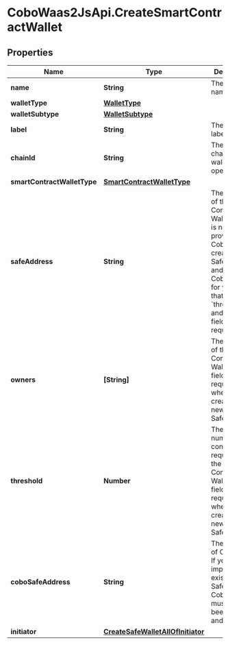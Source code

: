 # CoboWaas2JsApi.CreateSmartContractWallet

## Properties

Name | Type | Description | Notes
------------ | ------------- | ------------- | -------------
**name** | **String** | The wallet name. | 
**walletType** | [**WalletType**](WalletType.md) |  | 
**walletSubtype** | [**WalletSubtype**](WalletSubtype.md) |  | 
**label** | **String** | The wallet label. | [optional] 
**chainId** | **String** | The ID of the chain that the wallet operates on. | 
**smartContractWalletType** | [**SmartContractWalletType**](SmartContractWalletType.md) |  | 
**safeAddress** | **String** | The address of the Smart Contract Wallet. If this is not provided, Cobo will create a new Safe{Wallet} and set up Cobo Safe for you. In that case, the &#x60;threshold&#x60; and &#x60;owners&#x60; fields are required. | [optional] 
**owners** | **[String]** | The owners of the Smart Contract Wallet. This field is required when creating a new Safe{Wallet}. | [optional] 
**threshold** | **Number** | The minimum number of confirmations required for the Smart Contract Wallet. This field is required when creating a new Safe{Wallet}. | [optional] 
**coboSafeAddress** | **String** | The address of Cobo Safe. If you are importing an existing Safe{Wallet}, Cobo Safe must has been created and enabled. | [optional] 
**initiator** | [**CreateSafeWalletAllOfInitiator**](CreateSafeWalletAllOfInitiator.md) |  | [optional] 


